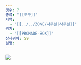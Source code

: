 ```yaml
---
갯수: 7
종류: "[[도구]]"
지역:
  - "[[../../ZONE/사무실|사무실]]"
위치:
  - "[[PROMADE-BOX]]"
상세위치: S9
설명:
---
```

![](http://192.168.50.22/devices/241123_IMG_0040.jpg)
